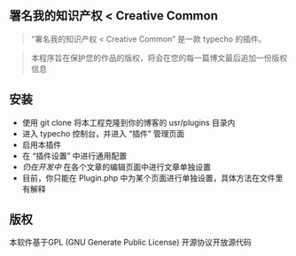 ## 署名我的知识产权 < Creative Common
> “署名我的知识产权 < Creative Common” 是一款 typecho 的插件。  

> 本程序旨在保护您的作品的版权，将会在您的每一篇博文最后追加一份版权信息

## 安装
- 使用 git clone 将本工程克隆到你的博客的 usr/plugins 目录内
- 进入 typecho 控制台，并进入 “插件” 管理页面
- 启用本插件
- 在 “插件设置” 中进行通用配置
- *仍在开发中*  在各个文章的编辑页面中进行文章单独设置
- 目前，你只能在 Plugin.php 中为某个页面进行单独设置，具体方法在文件里有解释

## 版权
  本软件基于GPL (GNU Generate Public License) 开源协议开放源代码

